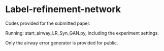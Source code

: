 # Label-refinement-network

Codes provided for the submitted paper.

Running: start_airway_LR_Syn_GAN.py, including the experiment settings.

Only the airway error generator is provided for public.
